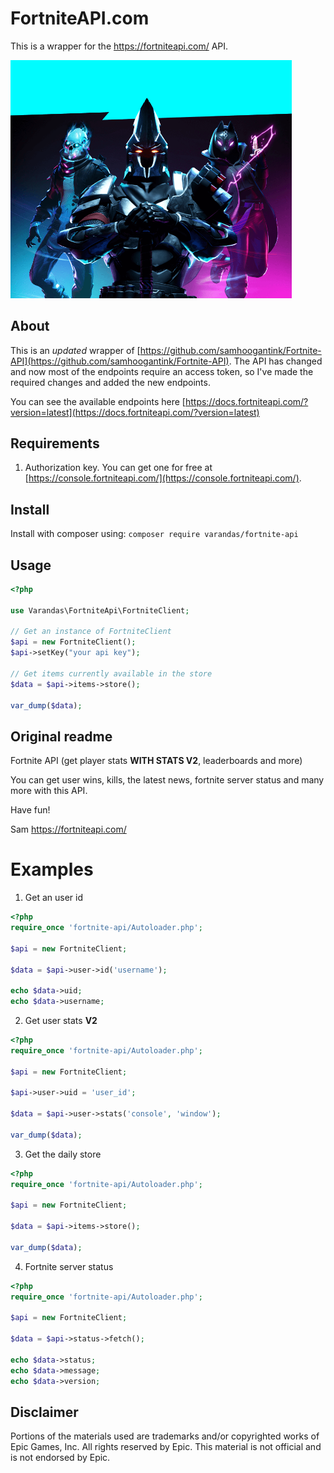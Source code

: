 # FortniteAPI.com

This is a wrapper for the https://fortniteapi.com/ API.
   
<img src="./extra/wallpaper.png" style="max-width: 450px" alt="logo">

## About

This is an *updated* wrapper of [https://github.com/samhoogantink/Fortnite-API](https://github.com/samhoogantink/Fortnite-API).
The API has changed and now most of the endpoints require an access token, so I've made the required changes and added the new
endpoints.

You can see the available endpoints here [https://docs.fortniteapi.com/?version=latest](https://docs.fortniteapi.com/?version=latest)

## Requirements

1. Authorization key. You can get one for free at [https://console.fortniteapi.com/](https://console.fortniteapi.com/).

## Install

Install with composer using: `composer require varandas/fortnite-api`

## Usage

```php
<?php

use Varandas\FortniteApi\FortniteClient;

// Get an instance of FortniteClient
$api = new FortniteClient();
$api->setKey("your api key");

// Get items currently available in the store
$data = $api->items->store();

var_dump($data);
```

## Original readme

Fortnite API (get player stats **WITH STATS V2**, leaderboards and more)

You can get user wins, kills, the latest news, fortnite server status and many more with this API.

Have fun!

Sam
https://fortniteapi.com/

# Examples

1. Get an user id
```php
<?php
require_once 'fortnite-api/Autoloader.php';

$api = new FortniteClient;

$data = $api->user->id('username');

echo $data->uid;
echo $data->username;
```

2. Get user stats **V2**
```php
<?php
require_once 'fortnite-api/Autoloader.php';

$api = new FortniteClient;

$api->user->uid = 'user_id';

$data = $api->user->stats('console', 'window');

var_dump($data);
```

3. Get the daily store
```php
<?php
require_once 'fortnite-api/Autoloader.php';

$api = new FortniteClient;

$data = $api->items->store();

var_dump($data);
```

4. Fortnite server status
```php
<?php
require_once 'fortnite-api/Autoloader.php';

$api = new FortniteClient;

$data = $api->status->fetch();

echo $data->status;
echo $data->message;
echo $data->version;
```

## Disclaimer

Portions of the materials used are trademarks and/or copyrighted works of Epic Games, Inc. All rights reserved by Epic. 
This material is not official and is not endorsed by Epic.
